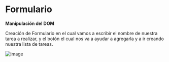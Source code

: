 # Formulario

**Manipulación del DOM**

Creación de Formulario en el cual vamos a escribir el nombre de nuestra tarea a realizar, y el botón el cual nos va a ayudar a agregarla y a ir creando nuestra lista de tareas.

![image](https://github.com/IvoneForero/Formulario/assets/79337649/53972026-72c0-4d6b-bd6e-7c417c230844)
